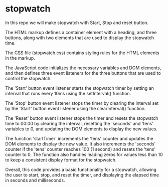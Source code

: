 # stopwatch
In this repo we will  make stopwatch with Start, Stop and reset button.

The HTML markup defines a container element with a heading, and three buttons, along with two elements that are used to display the stopwatch time.

The CSS file (stopwatch.css) contains styling rules for the HTML elements in the markup.

The JavaScript code initializes the necessary variables and DOM elements, and then defines three event listeners for the three buttons that are used to control the stopwatch.

The 'Start' button event listener starts the stopwatch timer by setting an interval that runs every 10ms using the setInterval() function.

The 'Stop' button event listener stops the timer by clearing the interval set by the 'Start' button event listener using the clearInterval() function.

The 'Reset' button event listener stops the timer and resets the stopwatch time to 00:00 by clearing the interval, resetting the 'seconds' and 'tens' variables to 0, and updating the DOM elements to display the new values.

The function 'startTimer' increments the 'tens' counter and updates the DOM elements to display the new value. It also increments the 'seconds' counter if the 'tens' counter reaches 100 (1 second) and resets the 'tens' counter to 0. The function also handles leading zeros for values less than 10 to keep a consistent display format for the stopwatch.

Overall, this code provides a basic functionality for a stopwatch, allowing the user to start, stop, and reset the timer, and displaying the elapsed time in seconds and milliseconds.
